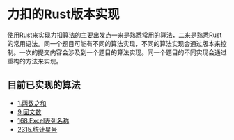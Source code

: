 # 力扣的Rust版本实现

使用Rust来实现力扣算法的主要出发点一来是熟悉常用的算法，二来是熟悉Rust的常用语法。同一个题目可能有不同的算法实现，不同的算法实现会通过版本来控制。一次的提交内容会涉及到一个题目的算法实现。同一个题目的不同实现会通过重构的方法来实现。

## 目前已实现的算法

- [1.两数之和](./src/two_sum.rs)
- [9.回文数](./src/is_palindrome.rs)
- [168.Excel表列名称](./src/convert_to_title.rs)
- [2315.统计星号](./src/count_asterisks.rs)
